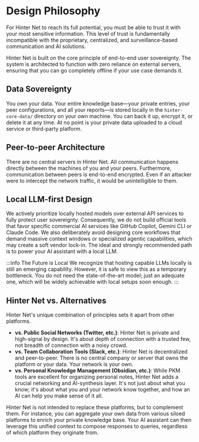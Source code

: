 # Design Philosophy

For Hinter Net to reach its full potential, you must be able to trust it with your most sensitive information.
This level of trust is fundamentally incompatible with the proprietary, centralized, and surveillance-based communication and AI solutions.

Hinter Net is built on the core principle of end-to-end user sovereignty.
The system is architected to function with zero reliance on external servers, ensuring that you can go completely offline if your use case demands it.

## Data Sovereignty

You own your data.
Your entire knowledge base—your private entries, your peer configurations, and all your reports—is stored locally in the `hinter-core-data/` directory on your own machine.
You can back it up, encrypt it, or delete it at any time.
At no point is your private data uploaded to a cloud service or third-party platform.

## Peer-to-peer Architecture

There are no central servers in Hinter Net.
All communication happens directly between the machines of you and your peers.
Furthermore, communication between peers is end-to-end encrypted.
Even if an attacker were to intercept the network traffic, it would be unintelligible to them.

## Local LLM-first Design

We actively prioritize locally hosted models over external API services to fully protect user sovereignty.
Consequently, we do not build official tools that favor specific commercial AI services like GitHub Copilot, Gemini CLI or Claude Code.
We also deliberately avoid designing core workflows that demand massive context windows or specialized agentic capabilities, which may create a soft vendor lock-in.
The ideal and strongly recommended path is to power your AI assistant with a local LLM.

:::info The Future is Local
We recognize that hosting capable LLMs locally is still an emerging capability.
However, it is safe to view this as a temporary bottleneck.
You do not need the state-of-the-art model; just an adequate one, which will be widely achievable with local setups soon enough.
:::

## Hinter Net vs. Alternatives

Hinter Net's unique combination of principles sets it apart from other platforms.

- **vs. Public Social Networks (Twitter, etc.)**: Hinter Net is private and high-signal by design.
  It's about depth of connection with a trusted few, not breadth of connection with a noisy crowd.
- **vs. Team Collaboration Tools (Slack, etc.)**: Hinter Net is decentralized and peer-to-peer.
  There is no central company or server that owns the platform or your data.
  Your network is your own.
- **vs. Personal Knowledge Management (Obsidian, etc.)**: While PKM tools are excellent for organizing personal notes, Hinter Net adds a crucial networking and AI-synthesis layer.
  It's not just about what you know; it's about what you and your network know together, and how an AI can help you make sense of it all.

Hinter Net is not intended to replace these platforms, but to complement them.
For instance, you can aggregate your own data from various siloed platforms to enrich your private knowledge base.
Your AI assistant can then leverage this unified context to compose responses to queries, regardless of which platform they originate from.
